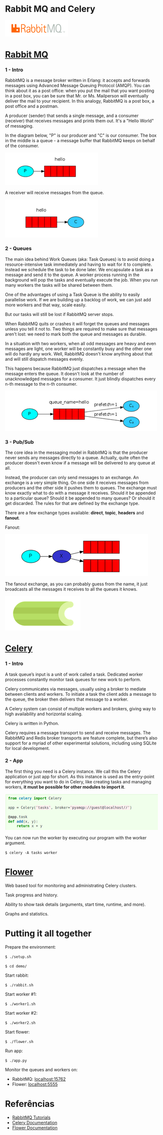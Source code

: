 # Rabbit MQ and Celery

![](.img/rabbit.png)
# [Rabbit MQ](https://www.rabbitmq.com)

### 1 - Intro

RabbitMQ is a message broker written in Erlang: it accepts and forwards messages using Advanced Message Queuing Protocol (AMQP). You can think about it as a post office: when you put the mail that you want posting in a post box, you can be sure that Mr. or Ms. Mailperson will eventually deliver the mail to your recipient. In this analogy, RabbitMQ is a post box, a post office and a postman.

A producer (sender) that sends a single message, and a consumer (receiver) that receives messages and prints them out. It's a "Hello World" of messaging.

In the diagram below, "P" is our producer and "C" is our consumer. The box in the middle is a queue - a message buffer that RabbitMQ keeps on behalf of the consumer.

![](.img/sending.png)

A receiver will receive messages from the queue.

![](.img/receive.png)

### 2 - Queues

The main idea behind Work Queues (aka: Task Queues) is to avoid doing a resource-intensive task immediately and having to wait for it to complete. Instead we schedule the task to be done later. We encapsulate a task as a message and send it to the queue. A worker process running in the background will pop the tasks and eventually execute the job. When you run many workers the tasks will be shared between them.

One of the advantages of using a Task Queue is the ability to easily parallelise work. If we are building up a backlog of work, we can just add more workers and that way, scale easily.

But our tasks will still be lost if RabbitMQ server stops.

When RabbitMQ quits or crashes it will forget the queues and messages unless you tell it not to. Two things are required to make sure that messages aren't lost: we need to mark both the queue and messages as durable.

In a situation with two workers, when all odd messages are heavy and even messages are light, one worker will be constantly busy and the other one will do hardly any work. Well, RabbitMQ doesn't know anything about that and will still dispatch messages evenly.

This happens because RabbitMQ just dispatches a message when the message enters the queue. It doesn't look at the number of unacknowledged messages for a consumer. It just blindly dispatches every n-th message to the n-th consumer.

![](.img/dispatch.png)

### 3 - Pub/Sub

The core idea in the messaging model in RabbitMQ is that the producer never sends any messages directly to a queue. Actually, quite often the producer doesn't even know if a message will be delivered to any queue at all.

Instead, the producer can only send messages to an exchange. An exchange is a very simple thing. On one side it receives messages from producers and the other side it pushes them to queues. The exchange must know exactly what to do with a message it receives. Should it be appended to a particular queue? Should it be appended to many queues? Or should it get discarded. The rules for that are defined by the exchange type.

There are a few exchange types available: **direct**, **topic**, **headers** and **fanout**.

Fanout:

![](.img/exchange.png)

The fanout exchange, as you can probably guess from the name, it just broadcasts all the messages it receives to all the queues it knows.

![](.img/celery.png)
# [Celery](https://docs.celeryproject.org/en/stable/#)

### 1 - Intro

A task queue’s input is a unit of work called a task. Dedicated worker processes constantly monitor task queues for new work to perform.

Celery communicates via messages, usually using a broker to mediate between clients and workers. To initiate a task the client adds a message to the queue, the broker then delivers that message to a worker.

A Celery system can consist of multiple workers and brokers, giving way to high availability and horizontal scaling.

Celery is written in Python.

Celery requires a message transport to send and receive messages. The RabbitMQ and Redis broker transports are feature complete, but there’s also support for a myriad of other experimental solutions, including using SQLite for local development.

### 2 - App

The first thing you need is a Celery instance. We call this the Celery application or just app for short. As this instance is used as the entry-point for everything you want to do in Celery, like creating tasks and managing workers, **it must be possible for other modules to import it**.

![](.img/celeryapp.png)

You can now run the worker by executing our program with the worker argument.

`$ celery -A tasks worker`

# [Flower](https://flower.readthedocs.io/en/latest/)

Web based tool for monitoring and 
administrating Celery clusters.

Task progress and history.

Ability to show task details (arguments, start time, runtime, and more).

Graphs and statistics.

# Putting it all together

Prepare the environment:

`$ ./setup.sh`

`$ cd demo/`

Start rabbit:

`$ ./rabbit.sh`

Start worker #1:

`$ ./worker1.sh`

Start worker #2:

`$ ./worker2.sh`

Start flower:

`$ ./flower.sh`

Run app:

`$ ./app.py`

Monitor the queues and workers on:

- RabbitMQ: [localhost:15762](localhost:15762)
- Flower: [localhost:5555](localhost:5555)

# Referências

- [RabbitMQ Tutorials](https://www.rabbitmq.com/getstarted.html)
- [Celery Documentation](https://docs.celeryproject.org/en/stable/getting-started/introduction.html)
- [Flower Documentation](https://flower.readthedocs.io/en/latest/)
